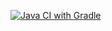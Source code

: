 [![Java CI with Gradle](https://github.com/Negrustin/myNewProject/actions/workflows/gradle.yml/badge.svg)](https://github.com/Negrustin/myNewProject/actions/workflows/gradle.yml)
